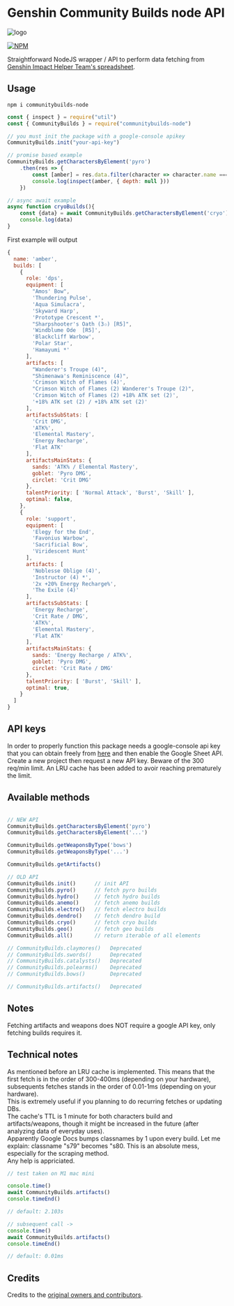# Genshin Community Builds node API

![logo](https://i.ibb.co/Q9M7kjd/logo.png)

[![NPM](https://nodei.co/npm/communitybuilds-node.png)](https://npmjs.org/package/communitybuilds-node)

Straightforward NodeJS wrapper / API to perform data fetching from [Genshin Impact Helper Team's spreadsheet](https://docs.google.com/spreadsheets/d/1gNxZ2xab1J6o1TuNVWMeLOZ7TPOqrsf3SshP5DLvKzI).

## Usage

```shell
npm i communitybuilds-node
```

```javascript
const { inspect } = require("util")
const { CommunityBuilds } = require("communitybuilds-node")

// you must init the package with a google-console apikey
CommunityBuilds.init("your-api-key")

// promise based example
CommunityBuilds.getCharactersByElement('pyro')
    .then(res => {
        const [amber] = res.data.filter(character => character.name === "amber")
        console.log(inspect(amber, { depth: null }))
    })

// async await example
async function cryoBuilds(){
    const {data} = await CommunityBuilds.getCharactersByElement('cryo')
    console.log(data)
}
```

First example will output
```javascript
{
  name: 'amber',
  builds: [
    {
      role: 'dps',
      equipment: [
        "Amos' Bow",
        'Thundering Pulse',
        'Aqua Simulacra',
        'Skyward Harp',
        'Prototype Crescent *',
        "Sharpshooter's Oath (3✩) [R5]",
        'Windblume Ode  [R5]',
        'Blackcliff Warbow',
        'Polar Star',
        'Hamayumi *'
      ],
      artifacts: [
        "Wanderer's Troupe (4)",
        "Shimenawa's Reminiscence (4)",
        'Crimson Witch of Flames (4)',
        "Crimson Witch of Flames (2) Wanderer's Troupe (2)",
        'Crimson Witch of Flames (2) +18% ATK set (2)',
        '+18% ATK set (2) / +18% ATK set (2)'
      ],
      artifactsSubStats: [
        'Crit DMG',
        'ATK%',
        'Elemental Mastery',
        'Energy Recharge',
        'Flat ATK'
      ],
      artifactsMainStats: {
        sands: 'ATK% / Elemental Mastery',
        goblet: 'Pyro DMG',
        circlet: 'Crit DMG'
      },
      talentPriority: [ 'Normal Attack', 'Burst', 'Skill' ],
      optimal: false,
    },
    {
      role: 'support',
      equipment: [
        'Elegy for the End',
        'Favonius Warbow',
        'Sacrificial Bow',
        'Viridescent Hunt'
      ],
      artifacts: [
        'Noblesse Oblige (4)',
        'Instructor (4) *',
        '2x +20% Energy Recharge%',
        'The Exile (4)'
      ],
      artifactsSubStats: [
        'Energy Recharge',
        'Crit Rate / DMG',
        'ATK%',
        'Elemental Mastery',
        'Flat ATK'
      ],
      artifactsMainStats: {
        sands: 'Energy Recharge / ATK%',
        goblet: 'Pyro DMG',
        circlet: 'Crit Rate / DMG'
      },
      talentPriority: [ 'Burst', 'Skill' ],
      optimal: true,
    }
  ]
}
```

## API keys

In order to properly function this package needs a google-console api key that you can obtain freely from [here](https://console.cloud.google.com/apis/credentials) and then enable the Google Sheet API. Create a new project then request a new API key. Beware of the 300 req/min limit. An LRU cache has been added to avoir reaching prematurely the limit.

## Available methods

```javascript

// NEW API
CommunityBuilds.getCharactersByElement('pyro')
CommunityBuilds.getCharactersByElement('...')

CommunityBuilds.getWeaponsByType('bows')
CommunityBuilds.getWeaponsByType('...')

CommunityBuilds.getArtifacts()

// OLD API
CommunityBuilds.init()      // init API
CommunityBuilds.pyro()      // fetch pyro builds
CommunityBuilds.hydro()     // fetch hydro builds
CommunityBuilds.anemo()     // fetch anemo builds
CommunityBuilds.electro()   // fetch electro builds
CommunityBuilds.dendro()    // fetch dendro build
CommunityBuilds.cryo()      // fetch cryo builds
CommunityBuilds.geo()       // fetch geo builds
CommunityBuilds.all()       // return iterable of all elements

// CommunityBuilds.claymores()   Deprecated
// CommunityBuilds.swords()      Deprecated
// CommunityBuilds.catalysts()   Deprecated
// CommunityBuilds.polearms()    Deprecated
// CommunityBuilds.bows()        Deprecated

// CommunityBuilds.artifacts()   Deprecated
```

## Notes
Fetching artifacts and weapons does NOT require a google API key, only fetching builds requires it.

## Technical notes
As mentioned before an LRU cache is implemented. This means that the first fetch is in the order of 300-400ms (depending on your hardware), subsequents fetches stands in the order of 0.01-1ms (depending on your hardware).  
This is extremely useful if you planning to do recurring fetches or updating DBs.  
The cache's TTL is 1 minute for both characters build and artifacts/weapons, though it might be increased in the future (after analyzing data of everyday uses).  
Apparently Google Docs bumps classnames by 1 upon every build. Let me explain: classname "s79" becomes "s80. This is an absolute mess,
especially for the scraping method.  
Any help is appriciated.

```javascript
// test taken on M1 mac mini

console.time()
await CommunityBuilds.artifacts()
console.timeEnd()

// default: 2.103s

// subsequent call ->
console.time()
await CommunityBuilds.artifacts()
console.timeEnd()

// default: 0.01ms
```


## Credits
Credits to the [original owners and contributors](https://docs.google.com/spreadsheets/d/1gNxZ2xab1J6o1TuNVWMeLOZ7TPOqrsf3SshP5DLvKzI/htmlview?pru=AAABdXYM80o*xMxXJdNbCCZ-v9FLVh6EXg#).
